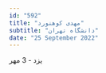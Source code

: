 ```yaml
---
id: "592"
title: "مهدی کوهنورد"
subtitle: "دانشگاه تهران"
date: "25 September 2022"
---
```


یزد - 3 مهر 

